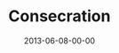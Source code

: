 ---
layout: message
category: message
series: "GoodSex"
title: "Consecration"
date: 2013-06-08-00-00
message_id: 790
sc-permalink-url: "http://soundcloud.com/crdschurch/consecration"
audio: "http://s3.amazonaws.com/crossroads-media/messages/audio/goodsex_04.mp3"
audio-duration: "42:34"
program: "http://s3.amazonaws.com/crossroads-media/documents/06_08-09_13Program_LO.pdf"
description: "We'll be talking about God's redemptive plan for sex.
(This message contains adult content.)"
video: "http://s3.amazonaws.com/crossroads-media/messages/video/goodsex_04.mp4"
video-duration: "42:39"
yt-embed-url: "//www.youtube.com/embed/hDWQ-Ed6Qws"
video-image: "http://s3.amazonaws.com/crossroads-media/images/goodsex_04_still.jpg"
tag: 
 - tome
 - program
 - brian-tome
explicit: true
---